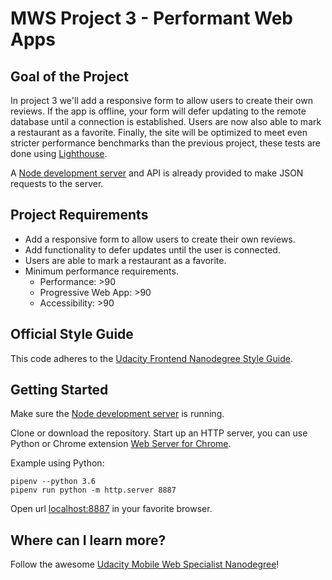 # MWS Project 3 - Performant Web Apps

## Goal of the Project
In project 3 we'll add a responsive form to allow users to create their own reviews. If the app is offline, your form will defer updating to the remote database until a connection is established. Users are now also able to mark a restaurant as a favorite. Finally, the site will be optimized to meet even stricter performance benchmarks than the previous project, these tests are done using [Lighthouse](https://developers.google.com/web/tools/lighthouse/).

A [Node development server](https://github.com/udacity/mws-restaurant-stage-3) and API is already provided to make JSON requests to the server.

## Project Requirements
* Add a responsive form to allow users to create their own reviews.
* Add functionality to defer updates until the user is connected.
* Users are able to mark a restaurant as a favorite.
* Minimum performance requirements.
  * Performance: >90
  * Progressive Web App: >90
  * Accessibility: >90

## Official Style Guide
This code adheres to the [Udacity Frontend Nanodegree Style Guide](https://udacity.github.io/frontend-nanodegree-styleguide/).

## Getting Started
Make sure the [Node development server](https://github.com/udacity/mws-restaurant-stage-3) is running.

Clone or download the repository.
Start up an HTTP server, you can use Python or Chrome extension [Web Server for Chrome](https://chrome.google.com/webstore/detail/web-server-for-chrome/ofhbbkphhbklhfoeikjpcbhemlocgigb?hl=en).

Example using Python:

```
pipenv --python 3.6
pipenv run python -m http.server 8887
```

Open url [localhost:8887](localhost:8887) in your favorite browser.

## Where can I learn more?
Follow the awesome [Udacity Mobile Web Specialist Nanodegree](https://www.udacity.com/course/mobile-web-specialist-nanodegree--nd024)!
